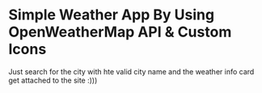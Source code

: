 # Simple Weather App By Using OpenWeatherMap API & Custom Icons

Just search for the city with hte valid city name and the weather info card get attached to the site :)))
